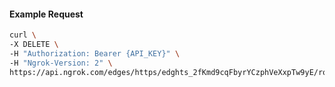 <!-- Code generated for API Clients. DO NOT EDIT. -->

#### Example Request

```bash
curl \
-X DELETE \
-H "Authorization: Bearer {API_KEY}" \
-H "Ngrok-Version: 2" \
https://api.ngrok.com/edges/https/edghts_2fKmd9cqFbyrYCzphVeXxpTw9yE/routes/edghtsrt_2fKmd8q7OVs6wFEiTrhmgejwcDO/webhook_verification
```
